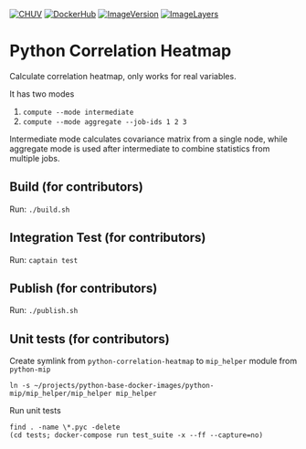 [![CHUV](https://img.shields.io/badge/CHUV-LREN-AF4C64.svg)](https://www.unil.ch/lren/en/home.html) [![DockerHub](https://img.shields.io/badge/docker-hbpmip%2Fpython--summary--statistics-008bb8.svg)](https://hub.docker.com/r/hbpmip/python-correlation-heatmap/)
[![ImageVersion](https://images.microbadger.com/badges/version/hbpmip/python-correlation-heatmap.svg)](https://hub.docker.com/r/hbpmip/python-correlation-heatmap/tags "hbpmip/python-correlation-heatmap image tags")
[![ImageLayers](https://images.microbadger.com/badges/image/hbpmip/python-correlation-heatmap.svg)](https://microbadger.com/#/images/hbpmip/python-correlation-heatmap "hbpmip/python-correlation-heatmap on microbadger")

# Python Correlation Heatmap

Calculate correlation heatmap, only works for real variables.

It has two modes

1. `compute --mode intermediate`
2. `compute --mode aggregate --job-ids 1 2 3`

Intermediate mode calculates covariance matrix from a single node, while aggregate mode is used after intermediate to
combine statistics from multiple jobs.


## Build (for contributors)

Run: `./build.sh`


## Integration Test (for contributors)

Run: `captain test`


## Publish (for contributors)

Run: `./publish.sh`


## Unit tests (for contributors)

Create symlink from `python-correlation-heatmap` to `mip_helper` module from `python-mip`
```
ln -s ~/projects/python-base-docker-images/python-mip/mip_helper/mip_helper mip_helper
```
Run unit tests
```
find . -name \*.pyc -delete
(cd tests; docker-compose run test_suite -x --ff --capture=no)
```
